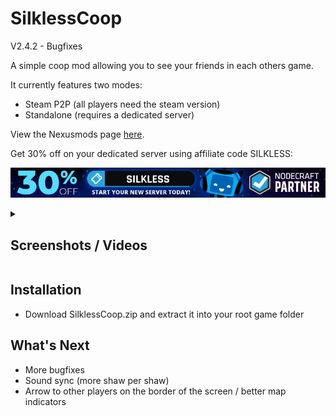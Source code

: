 # SilklessCoop

V2.4.2 - Bugfixes

A simple coop mod allowing you to see your friends in each others game.

It currently features two modes:

- Steam P2P (all players need the steam version)
- Standalone (requires a dedicated server)

View the Nexusmods page [here](https://www.nexusmods.com/hollowknightsilksong/mods/73).

Get 30% off on your dedicated server using affiliate code SILKLESS:

[![Nodecraft banner](./Media/nodecraft.jpg)](https://nodecraft.com/r/silkless)

<details>
<summary>

## Screenshots / Videos

</summary>

[![Movement Footage](https://img.youtube.com/vi/CJR4MXvXHsI/0.jpg)](https://www.youtube.com/watch?v=CJR4MXvXHsI)

[![Combat Footage](https://img.youtube.com/vi/L90_3az_o0M/0.jpg)](https://www.youtube.com/watch?v=L90_3az_o0M)

![Bellhart Screenshot 1](./Media/bellhart_1.jpg)
![Bellhart Screenshot 2](./Media/bellhart_2.jpg)
![Bellhart Screenshot 3](./Media/bellhart_3.jpg)
![Bellhart Screenshot 4](./Media/bellhart_4.jpg)
![Bellhart Screenshot 5](./Media/bellhart_5.jpg)
![Shellwood Screenshot 1](./Media/shellwood_1.jpg)
![Shellwood Screenshot 1](./Media/shellwood_2.jpg)
![Shellwood Screenshot 1](./Media/shellwood_3.jpg)
![Shellwood Screenshot 1](./Media/shellwood_4.jpg)

Note: player counter in the bottom left corner when viewing the quick map (holding L1)

</details>

## Installation

- Download SilklessCoop.zip and extract it into your root game folder

## What's Next

- More bugfixes
- Sound sync (more shaw per shaw)
- Arrow to other players on the border of the screen / better map indicators
